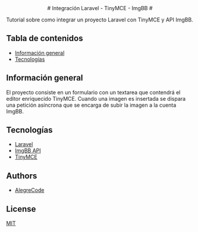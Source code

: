 
<center># Integración Laravel - TinyMCE - ImgBB # </center>

Tutorial sobre como integrar un proyecto Laravel con TinyMCE y API ImgBB.


## Tabla de contenidos

* [Información general](#información-general)
* [Tecnologías](#tecnologías)


## Información general

El proyecto consiste en un formulario con un textarea que contendrá el editor enriquecido
 TinyMCE. Cuando una imagen es insertada se dispara una petición asíncrona que se encarga
 de subir la imagen a la cuenta ImgBB.

## Tecnologías

* [Laravel](https://laravel.com)
* [ImgBB API](https://imgbb.com)
* [TinyMCE](https://www.tiny.cloud/)

## Authors

- [AlegreCode](https://github.com/AlegreCode)


## License

[MIT](https://choosealicense.com/licenses/mit/)

